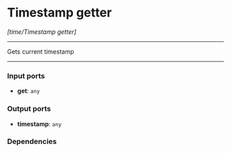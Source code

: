 # Timestamp getter

_[time/Timestamp getter]_

---

Gets current timestamp<br>

---

### Input ports

* __get__: ` any `

### Output ports

* __timestamp__: ` any `

### Dependencies




